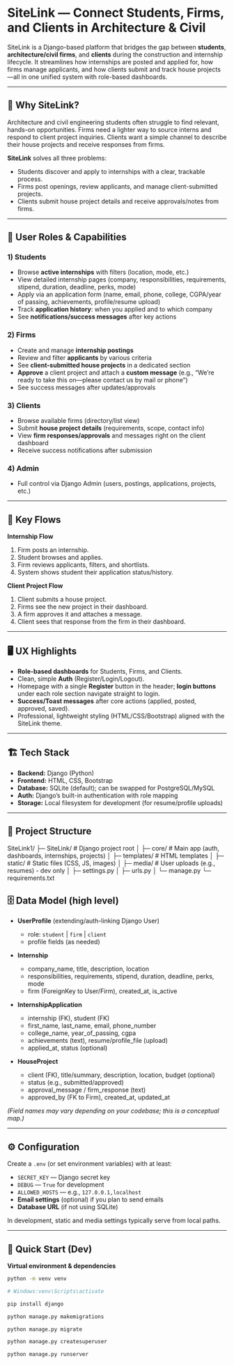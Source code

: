 # SiteLink — Connect Students, Firms, and Clients in Architecture & Civil

SiteLink is a Django-based platform that bridges the gap between **students**, **architecture/civil firms**, and **clients** during the construction and internship lifecycle. It streamlines how internships are posted and applied for, how firms manage applicants, and how clients submit and track house projects—all in one unified system with role-based dashboards.

---

## 🌟 Why SiteLink?

Architecture and civil engineering students often struggle to find relevant, hands-on opportunities. Firms need a lighter way to source interns and respond to client project inquiries. Clients want a simple channel to describe their house projects and receive responses from firms.

**SiteLink** solves all three problems:
- Students discover and apply to internships with a clear, trackable process.
- Firms post openings, review applicants, and manage client-submitted projects.
- Clients submit house project details and receive approvals/notes from firms.

---

## 👥 User Roles & Capabilities

### 1) Students
- Browse **active internships** with filters (location, mode, etc.)
- View detailed internship pages (company, responsibilities, requirements, stipend, duration, deadline, perks, mode)
- Apply via an application form (name, email, phone, college, CGPA/year of passing, achievements, profile/resume upload)
- Track **application history**: when you applied and to which company
- See **notifications/success messages** after key actions

### 2) Firms
- Create and manage **internship postings**
- Review and filter **applicants** by various criteria
- See **client-submitted house projects** in a dedicated section
- **Approve** a client project and attach a **custom message** (e.g., “We’re ready to take this on—please contact us by mail or phone”)
- See success messages after updates/approvals

### 3) Clients
- Browse available firms (directory/list view)
- Submit **house project details** (requirements, scope, contact info)
- View **firm responses/approvals** and messages right on the client dashboard
- Receive success notifications after submission

### 4) Admin
- Full control via Django Admin (users, postings, applications, projects, etc.)

---

## 🧭 Key Flows

**Internship Flow**
1. Firm posts an internship.
2. Student browses and applies.
3. Firm reviews applicants, filters, and shortlists.
4. System shows student their application status/history.

**Client Project Flow**
1. Client submits a house project.
2. Firms see the new project in their dashboard.
3. A firm approves it and attaches a message.
4. Client sees that response from the firm in their dashboard.

---

## 🖥️ UX Highlights

- **Role-based dashboards** for Students, Firms, and Clients.
- Clean, simple **Auth** (Register/Login/Logout).
- Homepage with a single **Register** button in the header; **login buttons** under each role section navigate straight to login.
- **Success/Toast messages** after core actions (applied, posted, approved, saved).
- Professional, lightweight styling (HTML/CSS/Bootstrap) aligned with the SiteLink theme.

---

## 🏗️ Tech Stack

- **Backend:** Django (Python)
- **Frontend:** HTML, CSS, Bootstrap
- **Database:** SQLite (default); can be swapped for PostgreSQL/MySQL
- **Auth:** Django’s built-in authentication with role mapping
- **Storage:** Local filesystem for development (for resume/profile uploads)

---

## 📁 Project Structure 
SiteLink1/
├─ SiteLink/ # Django project root
│ ├─ core/ # Main app (auth, dashboards, internships, projects)
│ ├─ templates/ # HTML templates
│ ├─ static/ # Static files (CSS, JS, images)
│ ├─ media/ # User uploads (e.g., resumes) - dev only
│ ├─ settings.py
│ ├─ urls.py
│ └─ manage.py
└─ requirements.txt

## 🗄️ Data Model (high level)

- **UserProfile** (extending/auth-linking Django User)
  - role: `student` | `firm` | `client`
  - profile fields (as needed)

- **Internship**
  - company_name, title, description, location
  - responsibilities, requirements, stipend, duration, deadline, perks, mode
  - firm (ForeignKey to User/Firm), created_at, is_active

- **InternshipApplication**
  - internship (FK), student (FK)
  - first_name, last_name, email, phone_number
  - college_name, year_of_passing, cgpa
  - achievements (text), resume/profile_file (upload)
  - applied_at, status (optional)

- **HouseProject**
  - client (FK), title/summary, description, location, budget (optional)
  - status (e.g., submitted/approved)
  - approval_message / firm_response (text)
  - approved_by (FK to Firm), created_at, updated_at

*(Field names may vary depending on your codebase; this is a conceptual map.)*

---

## ⚙️ Configuration

Create a `.env` (or set environment variables) with at least:
- `SECRET_KEY` — Django secret key
- `DEBUG` — `True` for development
- `ALLOWED_HOSTS` — e.g., `127.0.0.1,localhost`
- **Email settings** (optional) if you plan to send emails
- **Database URL** (if not using SQLite)

In development, static and media settings typically serve from local paths.

---

## 🚀 Quick Start (Dev)
**Virtual environment & dependencies**
   ```bash
   python -m venv venv

   # Windows:venv\Scripts\activate

   pip install django

   python manage.py makemigrations

   python manage.py migrate

  python manage.py createsuperuser

   python manage.py runserver


   
